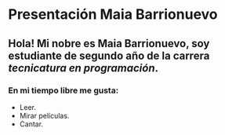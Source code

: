 
# Presentación Maia Barrionuevo
## Hola! Mi nobre es Maia Barrionuevo, soy estudiante de segundo año de la carrera *tecnicatura en programación*.

### En mi tiempo libre me gusta:
+ Leer.
+ Mirar películas.
+ Cantar.
